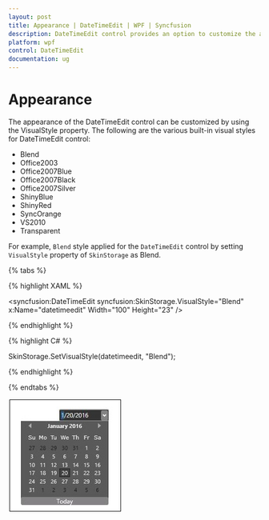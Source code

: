 ```yaml
---
layout: post
title: Appearance | DateTimeEdit | WPF | Syncfusion 
description: DateTimeEdit control provides an option to customize the appearance to different visual style such as Blend, Office2003, etc.,
platform: wpf
control: DateTimeEdit
documentation: ug
---
```


# Appearance     

The appearance of the DateTimeEdit control can be customized by using the VisualStyle property. The following are the various built-in visual styles for DateTimeEdit control:

* Blend
* Office2003
* Office2007Blue
* Office2007Black
* Office2007Silver
* ShinyBlue
* ShinyRed
* SyncOrange
* VS2010
* Transparent

For example, `Blend` style applied for the `DateTimeEdit` control by setting `VisualStyle` property of `SkinStorage` as Blend.

{% tabs %}

{% highlight XAML %}

<syncfusion:DateTimeEdit syncfusion:SkinStorage.VisualStyle="Blend" x:Name="datetimeedit" Width="100" Height="23" />

{% endhighlight %}

{% highlight C# %}

SkinStorage.SetVisualStyle(datetimeedit, "Blend");

{% endhighlight %}

{% endtabs %}

![DateTimeEdit blend visual style](appearance-images/blend.jpeg)